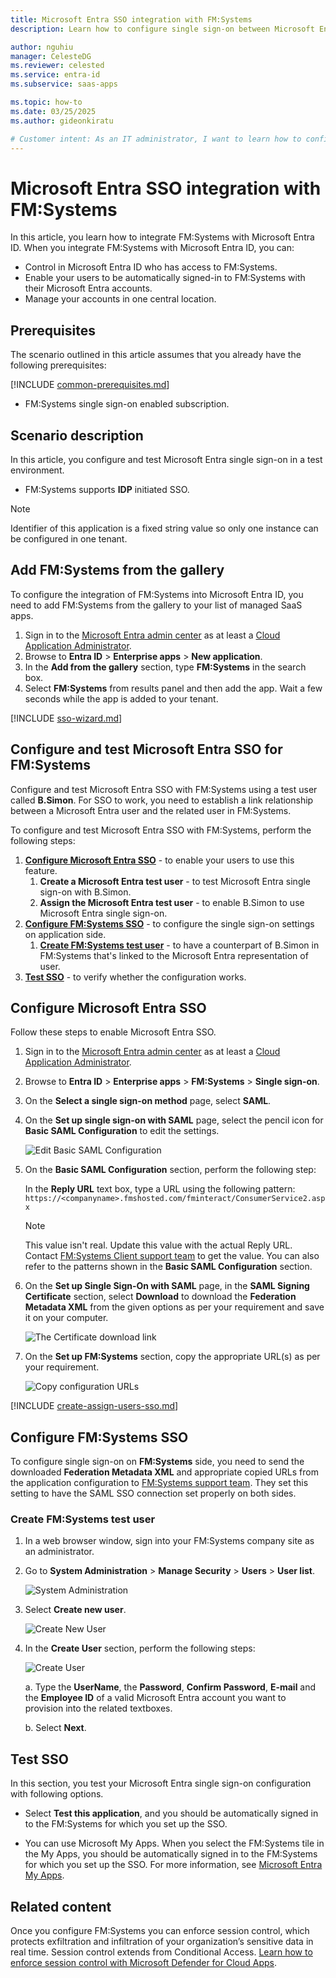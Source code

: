 ```yaml
---
title: Microsoft Entra SSO integration with FM:Systems
description: Learn how to configure single sign-on between Microsoft Entra ID and FM:Systems.

author: nguhiu
manager: CelesteDG
ms.reviewer: celested
ms.service: entra-id
ms.subservice: saas-apps

ms.topic: how-to
ms.date: 03/25/2025
ms.author: gideonkiratu

# Customer intent: As an IT administrator, I want to learn how to configure single sign-on between Microsoft Entra ID and FM:Systems so that I can control who has access to FM:Systems, enable automatic sign-in with Microsoft Entra accounts, and manage my accounts in one central location.
---
```

# Microsoft Entra SSO integration with FM:Systems

In this article,  you learn how to integrate FM:Systems with Microsoft Entra ID. When you integrate FM:Systems with Microsoft Entra ID, you can:

* Control in Microsoft Entra ID who has access to FM:Systems.
* Enable your users to be automatically signed-in to FM:Systems with their Microsoft Entra accounts.
* Manage your accounts in one central location.

## Prerequisites

The scenario outlined in this article assumes that you already have the following prerequisites:

[!INCLUDE [common-prerequisites.md](~/identity/saas-apps/includes/common-prerequisites.md)]
* FM:Systems single sign-on enabled subscription.

## Scenario description

In this article,  you configure and test Microsoft Entra single sign-on in a test environment.

* FM:Systems supports **IDP** initiated SSO.

> [!NOTE]
> Identifier of this application is a fixed string value so only one instance can be configured in one tenant.

## Add FM:Systems from the gallery

To configure the integration of FM:Systems into Microsoft Entra ID, you need to add FM:Systems from the gallery to your list of managed SaaS apps.

1. Sign in to the [Microsoft Entra admin center](https://entra.microsoft.com) as at least a [Cloud Application Administrator](~/identity/role-based-access-control/permissions-reference.md#cloud-application-administrator).
1. Browse to **Entra ID** > **Enterprise apps** > **New application**.
1. In the **Add from the gallery** section, type **FM:Systems** in the search box.
1. Select **FM:Systems** from results panel and then add the app. Wait a few seconds while the app is added to your tenant.

 [!INCLUDE [sso-wizard.md](~/identity/saas-apps/includes/sso-wizard.md)]

<a name='configure-and-test-azure-ad-sso-for-fmsystems'></a>

## Configure and test Microsoft Entra SSO for FM:Systems

Configure and test Microsoft Entra SSO with FM:Systems using a test user called **B.Simon**. For SSO to work, you need to establish a link relationship between a Microsoft Entra user and the related user in FM:Systems.

To configure and test Microsoft Entra SSO with FM:Systems, perform the following steps:

1. **[Configure Microsoft Entra SSO](#configure-azure-ad-sso)** - to enable your users to use this feature.
    1. **Create a Microsoft Entra test user** - to test Microsoft Entra single sign-on with B.Simon.
    1. **Assign the Microsoft Entra test user** - to enable B.Simon to use Microsoft Entra single sign-on.
1. **[Configure FM:Systems SSO](#configure-fmsystems-sso)** - to configure the single sign-on settings on application side.
    1. **[Create FM:Systems test user](#create-fmsystems-test-user)** - to have a counterpart of B.Simon in FM:Systems that's linked to the Microsoft Entra representation of user.
1. **[Test SSO](#test-sso)** - to verify whether the configuration works.

<a name='configure-azure-ad-sso'></a>

## Configure Microsoft Entra SSO

Follow these steps to enable Microsoft Entra SSO.

1. Sign in to the [Microsoft Entra admin center](https://entra.microsoft.com) as at least a [Cloud Application Administrator](~/identity/role-based-access-control/permissions-reference.md#cloud-application-administrator).
1. Browse to **Entra ID** > **Enterprise apps** > **FM:Systems** > **Single sign-on**.
1. On the **Select a single sign-on method** page, select **SAML**.
1. On the **Set up single sign-on with SAML** page, select the pencil icon for **Basic SAML Configuration** to edit the settings.

   ![Edit Basic SAML Configuration](common/edit-urls.png)

1. On the **Basic SAML Configuration** section, perform the following step:

    In the **Reply URL** text box, type a URL using the following pattern:
    `https://<companyname>.fmshosted.com/fminteract/ConsumerService2.aspx`
    
    > [!NOTE]
    > This value isn't real. Update this value with the actual Reply URL. Contact [FM:Systems Client support team](https://fmsystems.com/support-services/) to get the value. You can also refer to the patterns shown in the **Basic SAML Configuration** section.

1. On the **Set up Single Sign-On with SAML** page, in the **SAML Signing Certificate** section, select **Download** to download the **Federation Metadata XML** from the given options as per your requirement and save it on your computer.

    ![The Certificate download link](common/metadataxml.png)

6. On the **Set up FM:Systems** section, copy the appropriate URL(s) as per your requirement.

    ![Copy configuration URLs](common/copy-configuration-urls.png)

<a name='create-an-azure-ad-test-user'></a>

[!INCLUDE [create-assign-users-sso.md](~/identity/saas-apps/includes/create-assign-users-sso.md)]

## Configure FM:Systems SSO

To configure single sign-on on **FM:Systems** side, you need to send the downloaded **Federation Metadata XML** and appropriate copied URLs from the application configuration to [FM:Systems support team](https://fmsystems.com/support-services/). They set this setting to have the SAML SSO connection set properly on both sides.

### Create FM:Systems test user

1. In a web browser window, sign into your FM:Systems company site as an administrator.

2. Go to **System Administration** > **Manage Security** > **Users** > **User list**.
   
    ![System Administration](./media/fm-systems-tutorial/user.png "System Administration")

3. Select **Create new user**.
   
    ![Create New User](./media/fm-systems-tutorial/groups.png "Create New User")

4. In the **Create User** section, perform the following steps:
   
    ![Create User](./media/fm-systems-tutorial/details.png "Create User")
   
    a. Type the **UserName**, the **Password**, **Confirm Password**, **E-mail** and the **Employee ID** of a valid Microsoft Entra account you want to provision into the related textboxes.
   
    b. Select **Next**.

## Test SSO

In this section, you test your Microsoft Entra single sign-on configuration with following options.

* Select **Test this application**, and you should be automatically signed in to the FM:Systems for which you set up the SSO.

* You can use Microsoft My Apps. When you select the FM:Systems tile in the My Apps, you should be automatically signed in to the FM:Systems for which you set up the SSO. For more information, see [Microsoft Entra My Apps](/azure/active-directory/manage-apps/end-user-experiences#azure-ad-my-apps).

## Related content

Once you configure FM:Systems you can enforce session control, which protects exfiltration and infiltration of your organization’s sensitive data in real time. Session control extends from Conditional Access. [Learn how to enforce session control with Microsoft Defender for Cloud Apps](/cloud-app-security/proxy-deployment-aad).
